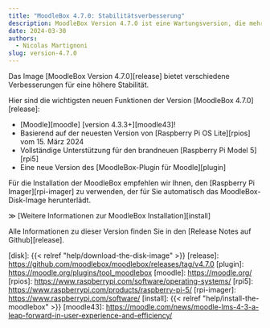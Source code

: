 ```yaml
---
title: "MoodleBox 4.7.0: Stabilitätsverbesserung"
description: MoodleBox Version 4.7.0 ist eine Wartungsversion, die mehrere Verbesserungen für mehr Stabilität mit sich bringt.
date: 2024-03-30
authors:
  - Nicolas Martignoni
slug: version-4.7.0
---
```

Das Image [MoodleBox Version 4.7.0][release] bietet verschiedene Verbesserungen für eine höhere Stabilität.

Hier sind die wichtigsten neuen Funktionen der Version [MoodleBox 4.7.0][release]:
- [Moodle][moodle] [version 4.3.3+][moodle43]!
- Basierend auf der neuesten Version von [Raspberry Pi OS Lite][rpios] vom 15. März 2024
- Vollständige Unterstützung für den brandneuen [Raspberry Pi Model 5][rpi5]
- Eine neue Version des [MoodleBox-Plugin für Moodle][plugin]

Für die Installation der MoodleBox empfehlen wir Ihnen, den [Raspberry Pi Imager][rpi-imager] zu verwenden, der für Sie automatisch das MoodleBox-Disk-Image herunterlädt.

&Gt; [Weitere Informationen zur MoodleBox Installation][install]

Alle Informationen zu dieser Version finden Sie in den [Release Notes auf Github][release].

[disk]: {{< relref "help/download-the-disk-image" >}}
[release]: https://github.com/moodlebox/moodlebox/releases/tag/v4.7.0
[plugin]: https://moodle.org/plugins/tool_moodlebox
[moodle]: https://moodle.org/
[rpios]: https://www.raspberrypi.com/software/operating-systems/
[rpi5]: https://www.raspberrypi.com/products/raspberry-pi-5/
[rpi-imager]: https://www.raspberrypi.com/software/
[install]: {{< relref "help/install-the-moodlebox" >}}
[moodle43]: https://moodle.com/news/moodle-lms-4-3-a-leap-forward-in-user-experience-and-efficiency/
